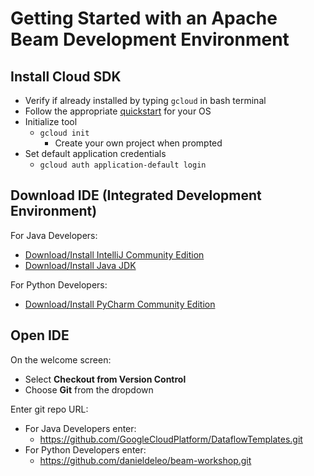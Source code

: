 # Getting Started with an Apache Beam Development Environment

## Install Cloud SDK
* Verify if already installed by typing `gcloud` in bash terminal 
* Follow the appropriate [quickstart](https://cloud.google.com/sdk/docs/quickstarts) for your OS
* Initialize tool
  * `gcloud init`
    * Create your own project when prompted
* Set default application credentials
  * `gcloud auth application-default login`

## Download IDE (Integrated Development Environment)

For Java Developers:
* [Download/Install IntelliJ Community Edition](https://www.jetbrains.com/idea/download)
* [Download/Install Java JDK](https://www.oracle.com/technetwork/java/javase/downloads)


For Python Developers:
* [Download/Install PyCharm Community Edition](https://www.jetbrains.com/pycharm/download)

## Open IDE

On the welcome screen:
* Select **Checkout from Version Control**
* Choose **Git** from the dropdown

Enter git repo URL:
* For Java Developers enter:
  * https://github.com/GoogleCloudPlatform/DataflowTemplates.git
* For Python Developers enter:
  * https://github.com/danieldeleo/beam-workshop.git
